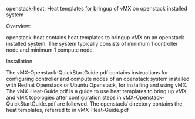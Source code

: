 openstack-heat: Heat templates for bringup of vMX on openstack installed system

Overview:

openstack-heat contains heat templates to bringup vMX on an openstack installed
system. The system typically consists of minimum 1 controller node and minimum
1 compute node. 


Installation

The vMX-Openstack-QuickStartGuide.pdf contains instructions for 
configuring controller and compute nodes of an openstack system installed with
Redhat Openstack or Ubuntu Openstack, for installing and using vMX.
The vMX-Heat-Guide.pdf is a guide to use heat templates to bring up vMX and 
vMX topologies after configuration steps in vMX-Openstack-QuickStartGuide.pdf
are followed.
The openstack/ directory contains the heat templates, referred to in 
vMX-Heat-Guide.pdf


